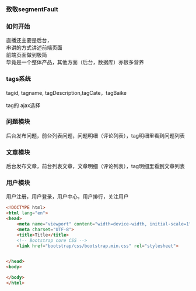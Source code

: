 ### 致敬segmentFault

### 如何开始

直播还主要是后台，  
串讲的方式讲述前端页面  
前端页面做到极简  
毕竟是一个整体产品，其他方面（后台，数据库）亦很多营养

### tags系统

tagid, tagname, tagDescription,tagCate，tagBaike

tag的 ajax选择

### 问题模块

后台发布问题，前台列表问题，问题明细（评论列表），tag明细里看到问题列表

### 文章模块

后台发布文章，前台列表文章，文章明细（评论列表），tag明细里看到文章列表

### 用户模块

用户注册，用户登录，用户中心，用户排行，关注用户


```html
<!DOCTYPE html>
<html lang="en">
<head>
    <meta name="viewport" content="width=device-width, initial-scale=1">
    <meta charset="UTF-8">
    <title>Title</title>
    <!-- Bootstrap core CSS -->
    <link href="bootstrap/css/bootstrap.min.css" rel="stylesheet">


</head>
<body>

</body>
</html>
```


